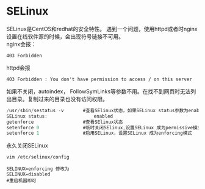 SELinux
==============
SELinux是CentOS和redhat的安全特性。  遇到一个问题，使用httpd或者时nginx设置在线软件源的时候，会出现符号链接不可用。  
nginx会报：
```
403 Forbidden
```
httpd会报
```
403 Forbidden : You don't have permission to access / on this server
```
如果不关闭，autoindex， FollowSymLinks等参数不用。在找不到网页时无法列出目录。复制过来的目录也没有访问权限。



```CS
/usr/sbin/sestatus -v       #查看SElinux状态，如果SELinux status参数为enabled即为开启状态
SELinux status:                 enabled
getenforce                  #查看SElinux状态
setenforce 0                #临时关闭SElinux,设置SELinux 成为permissive模式
setenforce 1                #启用SELinux，设置SELinux 成为enforcing模式
```
永久关闭SELinux
```
vim /etc/selinux/config

SELINUX=enforcing 修改为
SELINUX=disabled
#重启机器即可
```
